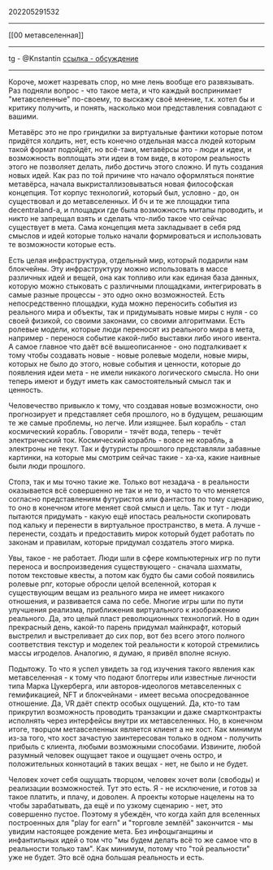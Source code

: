 202205291532
***
[[00 метавселенная]]
***
tg - @Knstantin
[ссылка - обсуждение](https://t.me/c/1591552151/6366)
***
Короче, может назревать спор, но мне лень вообще его развязывать. Раз подняли вопрос - что такое мета, и что каждый воспринимает "метавселенные" по-своему, то выскажу своё мнение, т.к. хотел бы и критику получить, и понять, насколько мои представления совпадают с вашими.

Метавёрс это не про гриндилки за виртуальные фантики которые потом придётся холдить, нет, есть конечно отдельная масса людей которым такой формат подойдёт, но всё-таки, метавёрсы это - люди и идеи, и возможность воплощать эти идеи в том виде, в котором реальность этого не позволяет делать, либо достичь этого сложно. И путь создания новых идей.
Как раз по той причине что начало оформляться понятие метавёрса, начала выкристаллизовываться новая философская концепция. Тот корпус технологий, который был, условно - до, он существовал и до метавселенных. И бч и те же площадки типа decentraland-а, и площадки где была возможность митапы проводить, и никто не запрещал взять и сделать что-либо такое что сейчас существует в мета.
Сама концепция мета закладывает в себя ряд смыслов и идей которые только начали формироваться и использовать те возможности которые есть. 

Есть целая инфраструктура, отдельный мир, который подарили нам блокчейны.  Эту инфраструктуру можно использовать в массе различных идей и вещей, она как топливо или как единая база данных, которую можно стыковать с различными площадками, интегрировать в самые разные процессы - это одно окно возможностей. Есть непосредственно площадки, куда можно переносить события из реального мира и объекты, так и придумывать новые миры с нуля - со своей физикой, со своими законами, со своими алгоритмами. 
Есть ролевые модели, которые люди переносят из реального мира в мета, например - перенося событие какой-либо выставки либо иного ивента. 
А самое главное что даёт всё вышеописанное - оно подталкивает к тому чтобы создавать новые - новые ролевые модели, новые миры, которых не было до этого, новые события и ценности, которые до появления идеи мета - не имели никакого логического смысла. Но они теперь имеют и будут иметь как самостоятельный смысл так и ценность. 

Человечество привыкло к тому, что создавая новые возможности, оно прогнозирует и представляет себя прошлого, но в будущем, решающим те же самые проблемы, но легче. Или изящнее. Был корабль - стал космический корабль. Говорили - тячёт вода, теперь - течёт электрический ток. Космический корабль - вовсе не корабль, а электроны не текут. Так и футуристы прошлого представляли забавные картинки, на которые мы смотрим сейчас такие - ха-ха, какие наивные были люди прошлого.

Стопэ, так и мы точно такие же. Только вот незадача - в реальности оказывается всё совершенно не так и не то, и часто то что меняется согласно представлениям футуристов или фантастов по тому сценарию, то оно в конечном итоге меняет свой смысл и цель. Так и тут - люди пытаются придумать  - какую ещё ипостась реальности скопировать под кальку и перенести в виртуальное пространство, в мета. А лучше - перенести, создать и предоставить мирок который будет работать по законам  и правилам, которые придумал создатель этого мирка. 

Увы, такое - не работает. Люди шли в сфере компьютерных игр по пути переноса и воспроизведения существующего - сначала шахматы, потом текстовые квесты, а потом как будто бы сами собой появились ролевые рпг, которые обросли целой вселенной, которая к существующим вещам из реального мира не имеет никакого отношения, и развивается сама по себе. Многие игры шли по пути улучшения реализма, приближения виртуального к изображению реального. Да, это целый пласт революционных технологий. Но в один прекрасный день, какой-то парень придумал майнкрафт, который выстрелил и выстреливает до сих пор, вот без всего этого полного соответствия текстур и моделек той реальности к которой стремились массы игроделов. Аналогию, я думаю, я привёл вполне ясную.

Подытожу. То что я успел увидеть за год изучения такого явления как метавселенная - к тому что подают блоггеры или известные личности типа Марка Цукерберга, или авторов-идеологов метавселенных с гемификацией, NFT и блокчейнами - имеет весьма опосредованное отношение. Да, VR даёт спектр особых ощущений. Да, кто-то там прикрутил возможность проводить транзакции и даже смартконтракты исполнять через интерфейсы внутри их метавселенных. Но, в конечном итоге, творцом метавселенных является клиент а не хост. Как минимум из-за того, что хост зачастую заинтересован только в одном - получить прибыль с клиента, любыми возможными способами. 
Извините, любой разумный человек ощущает такое и ощущает очень остро, и положительных коннотаций в таких вещах - нет, не было и не будет. 

Человек хочет себя ощущать творцом, человек хочет воли (свободы) и реализации возможностей. Тут это есть. Я - не исключение, и готов за такое платить, и плачу, и доволен. А проекты которые нацелены на то чтобы зарабатывать, да ещё и по узкому сценарию - нет, это совершенно пустое. Поэтому я убеждён, что когда хайп для вселенных построенных для "play for earn" и "торговле землёй" закончится - мы увидим настоящее рождение мета. Без инфоцыганщины и инфантильных идей о том что "мы будем делать всё то же самое что в реальности только там". 
Как минимум, потому что "той реальности" уже не будет. Это всё одна большая реальность и есть.
